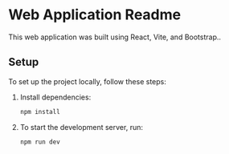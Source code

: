 # Web Application Readme
This web application was built using React, Vite, and Bootstrap..

## Setup
To set up the project locally, follow these steps:

1. Install dependencies:

    ```bash
    npm install
    ```
2. To start the development server, run:

    ```bash
    npm run dev
    ```

